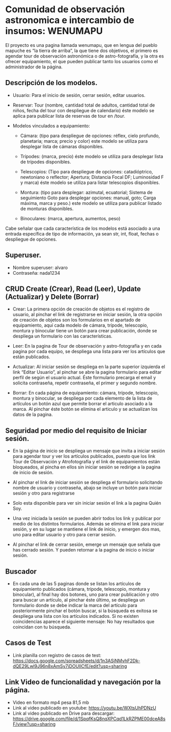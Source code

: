# Comunidad de observación astronomica e intercambio de insumos: WENUMAPU

El proyecto es una pagina llamada wenumapu, que en lengua del pueblo mapuche es “la tierra de arriba”, la que tiene dos objetivos, el primero es agendar tour de observación astronómica o de astro-fotografía, y la otra es ofrecer equipamiento, el que pueden publicar tanto los usuarios como el administrador de la página.

## Descripción de los modelos.
- Usuario: Para el inicio de sesión, cerrar sesión, editar usuarios.

- Reservar: Tour (nombre, cantidad total de adultos, cantidad total de niños, fecha del tour con despliegue de calendario) éste modelo se aplica para publicar lista de reservas de tour en /tour.

- Modelos vinculados a equipamiento:
	- Cámara: (tipo para despliegue de opciones: réflex, cielo profundo, planetaria; marca; precio y 	color) este modelo se utiliza para desplegar lista de cámaras disponibles.  
	
	- Trípodes: (marca, precio) éste modelo se utiliza para desplegar lista de trípodes disponibles.

	- Telescopios: (Tipo para despliegue de opciones: catadióptrico, newtoniano o reflector; 	Apertura; Distancia Focal DF; Luminosidad F y marca) éste modelo se utiliza para listar 	telescopios disponibles.

	- Montura: (tipo para desplegar: azimutal, ecuatorial; Sistema de seguimiento Goto para 	desplegar opciones: manual, goto; Carga máxima, marca y peso.) este modelo se utiliza para 	publicar listado de monturas disponibles.

	-  Binoculares: (marca, apertura, aumentos, peso)

Cabe señalar que cada característica de los modelos está asociado a una entrada específica de tipo de información, ya sean str, int, float, fechas o despliegue de opciones.  

## Superuser.

- Nombre superuser: alvaro
- Contraseña: nada1234

## CRUD Create (Crear), Read (Leer), Update (Actualizar) y Delete (Borrar)

- Crear:  La primera opción de creación de objetos es el registro de usuario, al pinchar el link de registrarse en iniciar sesión, la otra opción de creación de objetos son los formularios en el apartado de equipamiento, aquí cada modelo de cámara, trípode, telescopio, montura y binocular tiene un botón para crear publicación, donde se despliega un formulario con las características.

- Leer:  En la pagina de Tour de observación y astro-fotografía y en cada pagina por cada equipo, se despliega una lista para ver los artículos que están publicados.

- Actualizar: Al iniciar sesión se despliega en la parte superior izquierda el link “Editar Usuario”, al pinchar se abre la pagina formulario para editar perfil de <nombre usuario> según el usuario actual. Éste formulario precarga el email y solicita contraseña, repetir contraseña, el primer y segundo nombre.

- Borrar:  En cada página de equipamiento: cámara, trípode, telescopio, montura y binocular, se despliega por cada elemento de la lista de artículos un botón azul que permite borrar el articulo asociado a la marca. Al pinchar éste botón se elimina el articulo y se actualizan los datos de la pagina.  
   

## Seguridad por medio del requisito de Iniciar sesión.

- En la página de inicio se despliega un mensaje que invita a iniciar sesión para agendar tour y ver los artículos publicados, puesto que los link Tour de Observación y Atrofotografía y el link de equipamientos están bloqueados, al pincha en ellos sin iniciar sesión se redirige a la pagina de inicio de sesión.

- Al pinchar el link de iniciar sesión se despliega el formulario solicitando nombre de usuario y contraseña, abajo se incluye un botón para iniciar sesión y otro para registrarse

- Solo esta disponible para ver sin iniciar sesión el link a la pagina Quién Soy.

- Una vez iniciada la sesión se pueden abrir todos los link y publicar por medio de los distintos formularios. Además se elimina el link para iniciar sesión, y en su lugar se mantiene el link de inicio, y emergen dos mas, uno para editar usuario y otro para cerrar sesión.

- Al pinchar el link de cerrar sesión, emerge un mensaje que señala que has cerrado sesión. Y pueden retornar a la pagina de inicio o iniciar sesión.

## Buscador

- En cada una de las 5 paginas donde se listan los artículos de equipamiento publicados (cámara, trípode, telescopio, montura y binocular), al final hay dos botones, uno para crear publicación y otro para buscar un artículo, al pinchar éste último, se despliega un formulario donde se debe indicar la marca del artículo para posteriormente pinchar el botón buscar, si la búsqueda es exitosa se despliega una lista con los artículos indicados. Si no existen coincidencias aparece el siguiente mensaje: No hay resultados que coincidan con tu búsqueda.

## Casos de Test
- Link planilla con registro de casos de test:  https://docs.google.com/spreadsheets/d/1n3ASjNMvhF2Dk-dQE29Lwl9J96n8xAmSy7jDOUIlCfE/edit?usp=sharing 


## Link Video de funcionalidad y navegación por la página.
- Video en formato mp4 pesa 81,5 mb
- Link al video publicado en youtube: https://youtu.be/WXtsUhPDNzU
- Link al video publicado en Drive para descargar: https://drive.google.com/file/d/1SpqfKsQ8nqXPCqd1LkRZPME00dceA8sF/view?usp=sharing 
